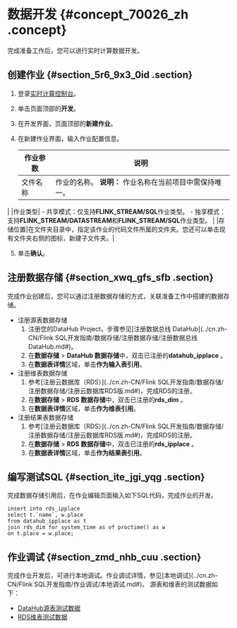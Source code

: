 # 数据开发 {#concept_70026_zh .concept}

完成准备工作后，您可以进行实时计算数据开发。

## 创建作业 {#section_5r6_9x3_0id .section}

1.  登录[实时计算控制台](https://stream.console.aliyun.com)。
2.  单击页面顶部的**开发**。
3.  在开发界面，页面顶部的**新建作业**。
4.  在新建作业界面，输入作业配置信息。

    |作业参数|说明|
    |----|--|
    |文件名称|作业的名称。 **说明：** 作业名称在当前项目中需保持唯一。

 |
    |作业类型|     -   共享模式：仅支持**FLINK\_STREAM/SQL**作业类型。
    -   独享模式：支持**FLINK\_STREAM/DATASTREAM**和**FLINK\_STREAM/SQL**作业类型。
 |
    |存储位置|在文件夹目录中，指定该作业的代码文件所属的文件夹。您还可以单击现有文件夹右侧的图标，新建子文件夹。|

5.  单击**确认**。

## 注册数据存储 {#section_xwq_gfs_sfb .section}

完成作业创建后，您可以通过注册数据存储的方式，关联准备工作中搭建的数据存储。

-   注册源表数据存储
    1.  注册您的DataHub Project，步骤参见[注册数据总线 DataHub](../cn.zh-CN/Flink SQL开发指南/数据存储/注册数据存储/注册数据总线 DataHub.md#)。
    2.  在**数据存储** \> **DataHub 数据存储**中，双击已注册的**datahub\_ipplace** 。
    3.  在**数据表详情**区域，单击**作为输入表引用**。
-   注册维表数据存储
    1.  参考[注册云数据库（RDS）](../cn.zh-CN/Flink SQL开发指南/数据存储/注册数据存储/注册云数据库RDS版.md#)，完成RDS的注册。
    2.  在**数据存储** \> **RDS 数据存储**中，双击已注册的**rds\_dim** 。
    3.  在**数据表详情**区域，单击**作为维表引用**。
-   注册结果表数据存储
    1.  参考[注册云数据库（RDS）](../cn.zh-CN/Flink SQL开发指南/数据存储/注册数据存储/注册云数据库RDS版.md#)，完成RDS的注册。
    2.  在**数据存储** \> **RDS 数据存储**中，双击已注册的**rds\_ipplace** 。
    3.  在**数据表详情**区域，单击**作为结果表引用**。

## 编写测试SQL {#section_ite_jgi_yqg .section}

完成数据存储引用后，在作业编辑页面输入如下SQL代码，完成作业的开发。

``` {#codeblock_143_ez3_gaw .language-sql}
insert into rds_ipplace
select t.`name`, w.place
from datahub_ipplace as t
join rds_dim for system_time as of proctime() as w
on t.place = w.place;
```

## 作业调试 {#section_zmd_nhb_cuu .section}

完成作业开发后，可进行本地调试。作业调试详情，参见[本地调试](../cn.zh-CN/Flink SQL开发指南/作业调试/本地调试.md#)。 源表和维表的测试数据如下：

-   [DataHub源表测试数据](http://docs-aliyun.cn-hangzhou.oss.aliyun-inc.com/assets/attach/63392/cn_zh/1512114269391/datahub_input1%20%281%29.csv)
-   [RDS维表测试数据](http://docs-aliyun.cn-hangzhou.oss.aliyun-inc.com/assets/attach/70026/cn_zh/1543914599599/DIM.csv)

